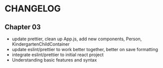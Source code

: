 # CHANGELOG

## Chapter 03
- update prettier, clean up App.js, add new components, Person, KindergartenChildContainer
- update eslint/prettier to work better together, better on save formatting
- integrate eslint/prettier to initial react project
- Understanding basic features and syntax
